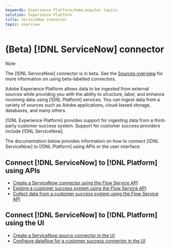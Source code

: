 ```yaml
---
keywords: Experience Platform;home;popular topics
solution: Experience Platform
title: ServiceNow connector
topic: overview
---
```


# (Beta) [!DNL ServiceNow] connector

>[!NOTE]
>The [!DNL ServiceNow] connector is in beta. See the [Sources overview](../../home.md#terms-and-conditions) for more information on using beta-labelled connectors.

Adobe Experience Platform allows data to be ingested from external sources while providing you with the ability to structure, label, and enhance incoming data using [!DNL Platform] services. You can ingest data from a variety of sources such as Adobe applications, cloud-based storage, databases, and many others.

[!DNL Experience Platform] provides support for ingesting data from a third-party customer success system. Support for customer success providers include [!DNL ServiceNow].

The documentation below provides information on how to connect [!DNL ServiceNow] to [!DNL Platform] using APIs or the user interface:

## Connect [!DNL ServiceNow] to [!DNL Platform] using APIs

- [Create a ServiceNow connector using the Flow Service API](../../tutorials/api/create/customer-success/servicenow.md)
- [Explore a customer success system using the Flow Service API](../../tutorials/api/explore/customer-success.md)
- [Collect data from a customer success system using the Flow Service API](../../tutorials/api/collect/customer-success.md)

## Connect [!DNL ServiceNow] to [!DNL Platform] using the UI

- [Create a ServiceNow source connector in the UI](../../tutorials/ui/create/customer-success/servicenow.md)
- [Configure dataflow for a customer success connector in the UI](../../tutorials/ui/dataflow/customer-success.md)
